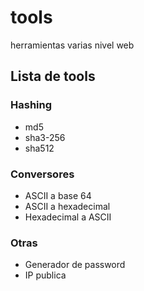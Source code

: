 # tools
herramientas varias nivel web


## Lista de tools

### Hashing
- md5
- sha3-256
- sha512

### Conversores
- ASCII a base 64
- ASCII a hexadecimal
- Hexadecimal a ASCII

### Otras
- Generador de password
- IP publica

